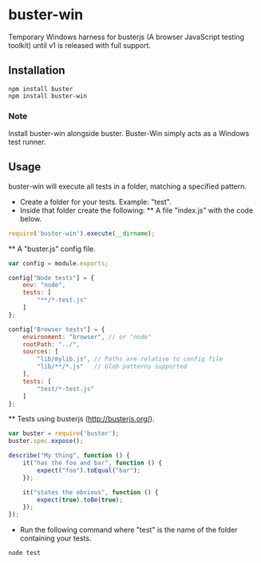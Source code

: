 buster-win
==========

Temporary Windows harness for busterjs (A browser JavaScript testing toolkit) until v1 is released with full support.

## Installation
    npm install buster
    npm install buster-win

### Note
Install buster-win alongside buster. Buster-Win simply acts as a Windows test runner.

## Usage

buster-win will execute all tests in a folder, matching a specified pattern.

* Create a folder for your tests.  Example: "test".
* Inside that folder create the following:
** A file "index.js" with the code below.
```javascript
require('buster-win').execute(__dirname);
```
** A "buster.js" config file.
```javascript
var config = module.exports;

config["Node tests"] = {
    env: "node",
    tests: [
        "**/*-test.js"
    ]
};

config["Browser tests"] = {
    environment: "browser", // or "node"
    rootPath: "../",
    sources: [
        "lib/mylib.js", // Paths are relative to config file
        "lib/**/*.js"   // Glob patterns supported
    ],
    tests: [
        "test/*-test.js"
    ]
};
```
** Tests using busterjs (http://busterjs.org/).
```javascript
var buster = require('buster');
buster.spec.expose();

describe("My thing", function () {
    it("has the foo and bar", function () {
        expect("foo").toEqual("bar");
    });

    it("states the obvious", function () {
        expect(true).toBe(true);
    });
});
```

* Run the following command where "test" is the name of the folder containing your tests.

```
node test
```